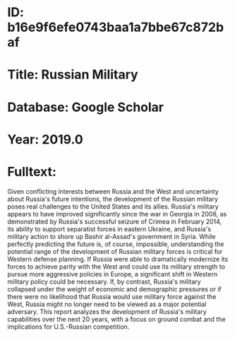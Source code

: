 # ID: b16e9f6efe0743baa1a7bbe67c872baf
# Title: Russian Military
# Database: Google Scholar
# Year: 2019.0
# Fulltext:
Given conflicting interests between Russia and the West and uncertainty about Russia's future intentions, the development of the Russian military poses real challenges to the United States and its allies.
Russia's military appears to have improved significantly since the war in Georgia in 2008, as demonstrated by Russia's successful seizure of Crimea in February 2014, its ability to support separatist forces in eastern Ukraine, and Russia's military action to shore up Bashir al-Assad's government in Syria.
While perfectly predicting the future is, of course, impossible, understanding the potential range of the development of Russian military forces is critical for Western defense planning.
If Russia were able to dramatically modernize its forces to achieve parity with the West and could use its military strength to pursue more aggressive policies in Europe, a significant shift in Western military policy could be necessary.
If, by contrast, Russia's military collapsed under the weight of economic and demographic pressures or if there were no likelihood that Russia would use military force against the West, Russia might no longer need to be viewed as a major potential adversary.
This report analyzes the development of Russia's military capabilities over the next 20 years, with a focus on ground combat and the implications for U.S.-Russian competition.